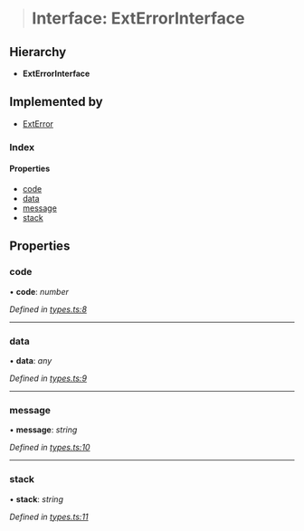 > # Interface: ExtErrorInterface

## Hierarchy

* **ExtErrorInterface**

## Implemented by

* [ExtError](../classes/_ext_error_.exterror.md)

### Index

#### Properties

* [code](_types_.exterrorinterface.md#code)
* [data](_types_.exterrorinterface.md#data)
* [message](_types_.exterrorinterface.md#message)
* [stack](_types_.exterrorinterface.md#stack)

## Properties

###  code

• **code**: *number*

*Defined in [types.ts:8](https://github.com/polkadot-js/common/blob/0ec2dae/packages/util/src/types.ts#L8)*

___

###  data

• **data**: *any*

*Defined in [types.ts:9](https://github.com/polkadot-js/common/blob/0ec2dae/packages/util/src/types.ts#L9)*

___

###  message

• **message**: *string*

*Defined in [types.ts:10](https://github.com/polkadot-js/common/blob/0ec2dae/packages/util/src/types.ts#L10)*

___

###  stack

• **stack**: *string*

*Defined in [types.ts:11](https://github.com/polkadot-js/common/blob/0ec2dae/packages/util/src/types.ts#L11)*